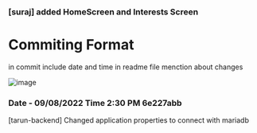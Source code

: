 ### [suraj] added HomeScreen and Interests Screen

# Commiting Format
  in commit include date and time
  in readme file menction about changes
  
  ![image](https://user-images.githubusercontent.com/66050989/183683618-e49b6f84-4375-47be-b39d-b254321c7e6f.png)



### Date - 09/08/2022 Time 2:30 PM 6e227abb

[tarun-backend] Changed application properties to connect with mariadb

